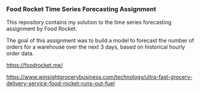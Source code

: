 ### Food Rocket Time Series Forecasting Assignment

This repository contains my solution to the time series forecasting assignment by Food Rocket.

The goal of this assignment was to build a model to forecast the number of orders for a warehouse over the next 3 days, based on historical hourly order data.

https://foodrocket.me/

https://www.winsightgrocerybusiness.com/technology/ultra-fast-grocery-delivery-service-food-rocket-runs-out-fuel 
